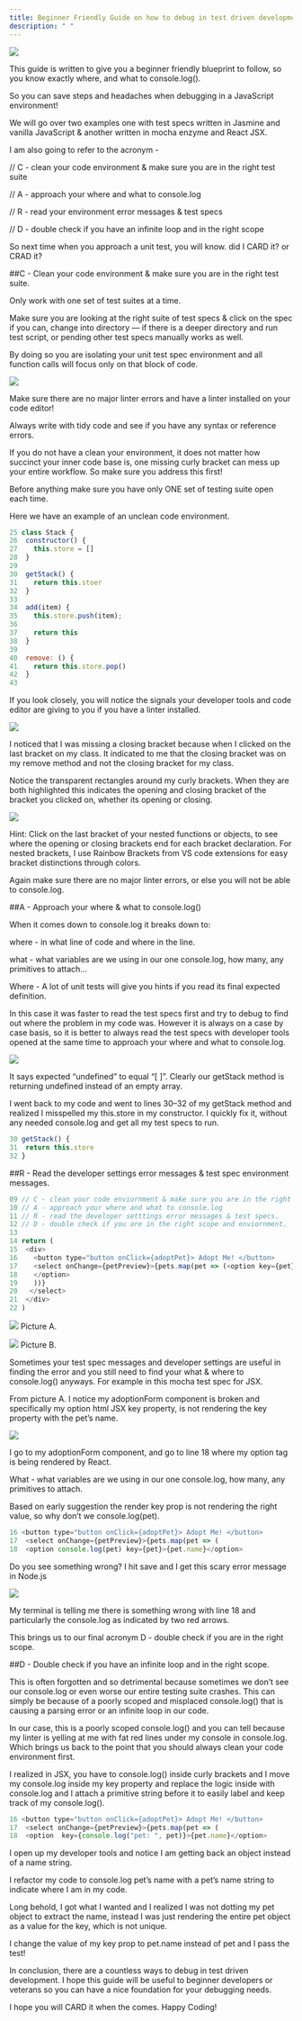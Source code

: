 ```yaml
---
title: Beginner Friendly Guide on how to debug in test driven development
description: " "
---
```


![](2019-09-12-16-03-49.png)

This guide is written to give you a beginner friendly blueprint to follow, so you know exactly where, and what to console.log().

So you can save steps and headaches when debugging in a JavaScript environment!

We will go over two examples one with test specs written in Jasmine and vanilla JavaScript & another written in mocha enzyme and React JSX.

I am also going to refer to the acronym -

// C - clean your code environment & make sure you are in the right test suite

// A - approach your where and what to console.log

// R - read your environment error messages & test specs

// D - double check if you have an infinite loop and in the right scope

So next time when you approach a unit test, you will know. did I CARD it? or CRAD it?

##C - Clean your code environment & make sure you are in the right test suite.

Only work with one set of test suites at a time.

Make sure you are looking at the right suite of test specs & click on the spec if you can, change into directory — if there is a deeper directory and run test script, or pending other test specs manually works as well.

By doing so you are isolating your unit test spec environment and all function calls will focus only on that block of code.

![](2019-09-20-23-28-51.png)

Make sure there are no major linter errors and have a linter installed on your code editor!

Always write with tidy code and see if you have any syntax or reference errors.

If you do not have a clean your environment, it does not matter how succinct your inner code base is, one missing curly bracket can mess up your entire workflow. So make sure you address this first!

Before anything make sure you have only ONE set of testing suite open each time.

Here we have an example of an unclean code environment.

```js
25 class Stack {
26  constructor() {
27    this.store = []
28  }
29
30  getStack() {
31    return this.stoer
32  }
33
34  add(item) {
35    this.store.push(item);
36
37    return this
38  }
39
40  remove: () {
41    return this.store.pop()
42  }
43
```

If you look closely, you will notice the signals your developer tools and code editor are giving to you if you have a linter installed.

![](2019-09-07-20-59-53.png)

I noticed that I was missing a closing bracket because when I clicked on the last bracket on my class. It indicated to me that the closing bracket was on my remove method and not the closing bracket for my class.

Notice the transparent rectangles around my curly brackets. When they are both highlighted this indicates the opening and closing bracket of the bracket you clicked on, whether its opening or closing.

![](2019-09-07-21-01-01.png)

Hint: Click on the last bracket of your nested functions or objects, to see where the opening or closing brackets end for each bracket declaration. For nested brackets, I use Rainbow Brackets from VS code extensions for easy bracket distinctions through colors.

Again make sure there are no major linter errors, or else you will not be able to console.log.

##A - Approach your where & what to console.log()

When it comes down to console.log it breaks down to:

where - in what line of code and where in the line.

what - what variables are we using in our one console.log, how many, any primitives to attach…

Where - A lot of unit tests will give you hints if you read its final expected definition.

In this case it was faster to read the test specs first and try to debug to find out where the problem in my code was. However it is always on a case by case basis, so it is better to always read the test specs with developer tools opened at the same time to approach your where and what to console.log.

![](2019-09-07-21-04-08.png)

It says expected “undefined” to equal “[ ]”. Clearly our getStack method is returning undefined instead of an empty array.

I went back to my code and went to lines 30–32 of my getStack method and realized I misspelled my this.store in my constructor. I quickly fix it, without any needed console.log and get all my test specs to run.

```js
30 getStack() {
31  return this.store
32 }
```

##R - Read the developer settings error messages & test spec environment messages.

```js
09 // C - clean your code enviornment & make sure you are in the right test suite.
10 // A - approach your where and what to console.log
11 // R - read the developer setttings error messages & test specs.
12 // D - double check if you are in the right scope and enviornment.
13
14 return (
15  <div>
16    <button type="button onClick={adoptPet}> Adopt Me! </button>
17    <select onChange={petPreview}>{pets.map(pet => (<option key={pet}>{pet.name}
18    </option>
19    ))}
20   </select>
21  </div>
22 )

```

![](2019-09-07-21-19-26.png)
Picture A.

![](2019-09-07-21-20-21.png)
Picture B.

Sometimes your test spec messages and developer settings are useful in finding the error and you still need to find your what & where to console.log() anyways. For example in this mocha test spec for JSX.

From picture A. I notice my adoptionForm component is broken and specifically my option html JSX key property, is not rendering the key property with the pet’s name.

![](2019-09-07-21-21-43.png)

I go to my adoptionForm component, and go to line 18 where my option tag is being rendered by React.

What - what variables are we using in our one console.log, how many, any primitives to attach.

Based on early suggestion the render key prop is not rendering the right value, so why don’t we console.log(pet).

```js
16 <button type="button onClick={adoptPet}> Adopt Me! </button>
17  <select onChange={petPreview}>{pets.map(pet => (
18  <option console.log(pet) key={pet}>{pet.name}</option>
```

Do you see something wrong? I hit save and I get this scary error message in Node.js

![](2019-09-07-21-32-07.png)

My terminal is telling me there is something wrong with line 18 and particularly the console.log as indicated by two red arrows.

This brings us to our final acronym D - double check if you are in the right scope.

##D - Double check if you have an infinite loop and in the right scope.

This is often forgotten and so detrimental because sometimes we don’t see our console.log or even worse our entire testing suite crashes. This can simply be because of a poorly scoped and misplaced console.log() that is causing a parsing error or an infinite loop in our code.

In our case, this is a poorly scoped console.log() and you can tell because my linter is yelling at me with fat red lines under my console in console.log. Which brings us back to the point that you should always clean your code environment first.

I realized in JSX, you have to console.log() inside curly brackets and I move my console.log inside my key property and replace the logic inside with console.log and I attach a primitive string before it to easily label and keep track of my console.log().

```js
16 <button type="button onClick={adoptPet}> Adopt Me! </button>
17  <select onChange={petPreview}>{pets.map(pet => (
18  <option  key={console.log("pet: ", pet)}>{pet.name}</option>
```

I open up my developer tools and notice I am getting back an object instead of a name string.

I refactor my code to console.log pet’s name with a pet’s name string to indicate where I am in my code.

Long behold, I got what I wanted and I realized I was not dotting my pet object to extract the name, instead I was just rendering the entire pet object as a value for the key, which is not unique.

I change the value of my key prop to pet.name instead of pet and I pass the test!

In conclusion, there are a countless ways to debug in test driven development. I hope this guide will be useful to beginner developers or veterans so you can have a nice foundation for your debugging needs.

I hope you will CARD it when the comes. Happy Coding!
